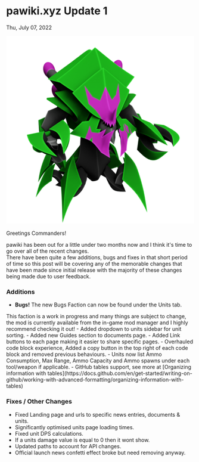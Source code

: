 # pawiki.xyz Update 1
Thu, July 07, 2022

<img src="/resources/img/commanders/img_bug_commander.png">
<br>

Greetings Commanders!

pawiki has been out for a little under two months now and I think it's time to go over all of the recent changes.<br>
There have been quite a few additions, bugs and fixes in that short period of time so this post will be covering any of the memorable changes that have been made since initial release with the majority of these changes being made due to user feedback.

### Additions

- <b>Bugs!</b> The new Bugs Faction can now be found under the Units tab.<br>
<span class="text-secondary">
This faction is a work in progress and many things are subject to change, the mod is currently available from the in-game mod manager and I highly recommend checking it out!
</span>
- Added dropdown to units sidebar for unit sorting.
- Added new Guides section to documents page.
- Added Link buttons to each page making it easier to share specific pages.
- Overhauled code block experience, Added a copy button in the top right of each code block and removed previous behaviours.
- Units now list Ammo Consumption, Max Range, Ammo Capacity and Ammo spawns under each tool/weapon if applicable.
- GitHub tables support, see more at [Organizing information with tables](https://docs.github.com/en/get-started/writing-on-github/working-with-advanced-formatting/organizing-information-with-tables)

### Fixes / Other Changes

- Fixed Landing page and urls to specific news entries, documents & units.
- Significantly optimised units page loading times.
- Fixed unit DPS calculations.
- If a units damage value is equal to 0 then it wont show.
- Updated paths to account for API changes.
- Official launch news confetti effect broke but need removing anyway.